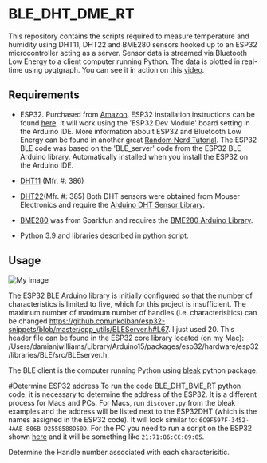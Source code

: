 # BLE_DHT_DME_RT

This repository contains the scripts required to measure temperature and humidity using DHT11, DHT22 and BME280 sensors hooked up to an ESP32 microcontroller acting as a server. Sensor data is streamed via Bluetooth Low Energy to a client computer running Python. The data is plotted in real-time using pyqtgraph. You can see it in action on this [video](https://youtu.be/ymS4U1X46Kg).

## Requirements

 - ESP32. Purchased from [Amazon](https://www.amazon.com/MELIFE-Development-Dual-Mode-Microcontroller-Integrated/dp/B07Q576VWZ/ref=cm_cr_arp_d_product_top?ie=UTF8). ESP32 installation instructions can be found [here](https://randomnerdtutorials.com/installing-the-esp32-board-in-arduino-ide-windows-instructions/). It will work using the 'ESP32 Dev Module' board setting in the Arduino IDE. More information aboult ESP32 and Bluetooth Low Energy can be found in another great [Random Nerd Tutorial](https://randomnerdtutorials.com/esp32-bluetooth-low-energy-ble-arduino-ide/). The ESP32 BLE code was based on the 'BLE_server' code from the ESP32 BLE Arduino library. Automatically installed when you install the ESP32 on the Arduino IDE. 

 - [DHT11](https://www.mouser.com/ProductDetail/Adafruit/386?qs=GURawfaeGuDbeGFpZ2393w%3D%3D) (Mfr. #: 386)
 -  [DHT22](https://www.mouser.com/ProductDetail/Adafruit/385?qs=GURawfaeGuCJCHEuv7lcfg%3D%3D)(Mfr. #: 385) Both DHT sensors were obtained from Mouser Electronics and require the [Arduino DHT Sensor Library](https://github.com/adafruit/DHT-sensor-library). 
 -  [BME280](https://www.sparkfun.com/products/13676) was from Sparkfun and requires the [BME280 Arduino Library](https://github.com/sparkfun/SparkFun_BME280_Arduino_Library).
 -  Python 3.9 and libraries described in python script. 

## Usage

![My image](https://github.com/damianjwilliams/BLE_DHT_BME_RT/blob/main/BLE_DHT_BME_RT.png)

 
 The ESP32 BLE Arduino library is initially configured so that the number of characteristics is limited to five, which for this project is insufficient. The maximum number of maximum number of handles (i.e. characterisitics) can be changed https://github.com/nkolban/esp32-snippets/blob/master/cpp_utils/BLEServer.h#L67. I just used 20. This header file can be found in the ESP32 core library located (on my Mac): /Users/damianjwilliams/Library/Arduino15/packages/esp32/hardware/esp32/libraries/BLE/src/BLEserver.h. 


The BLE client is the computer running Python using [bleak](https://github.com/hbldh/bleak) python package. 

#Determine ESP32 address
To run the code BLE_DHT_BME_RT python code, it is necessary to determine the address of the ESP32. It is a different process for Macs and PCs. For Macs, run ```discover.py``` from the bleak examples and the address will be listed next to the ESP32DHT (which is the names assigned in the ESP32 code). It will look similar to: ```6C9F597F-3452-4AAB-806B-D2558588D50D```. For the PC you need to run a script on the ESP32 shown [here](https://randomnerdtutorials.com/get-change-esp32-esp8266-mac-address-arduino/) and it will be something like ```21:71:86:CC:09:05```.

Determine the Handle number associated with each characterisitic.
 

